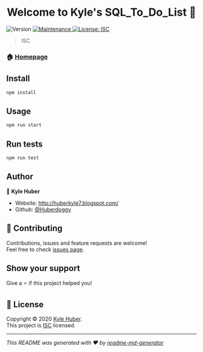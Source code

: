 <h1 align="center">Welcome to Kyle's SQL_To_Do_List 👋</h1>
<p>
  <img alt="Version" src="https://img.shields.io/badge/version-1.0.0-blue.svg?cacheSeconds=2592000" />
  <a href="https://github.com/Huberdoggy/weekend-sql-to-do-list/graphs/commit-activity" target="_blank">
    <img alt="Maintenance" src="https://img.shields.io/badge/Maintained%3F-yes-green.svg" />
  </a>
  <a href="https://github.com/Huberdoggy/SQL_To_Do_List/blob/master/LICENSE.txt" target="_blank">
    <img alt="License: ISC" src="https://img.shields.io/github/license/Huberdoggy/SQL_To_Do_List" />
  </a>
</p>

> ISC

### 🏠 [Homepage](https://github.com/Huberdoggy/SQL_To_Do_List#readme)

## Install

```sh
npm install
```

## Usage

```sh
npm run start
```

## Run tests

```sh
npm run test
```

## Author

👤 **Kyle Huber**

* Website: http://huberkyle7.blogspot.com/
* Github: [@Huberdoggy](https://github.com/Huberdoggy)

## 🤝 Contributing

Contributions, issues and feature requests are welcome!<br />Feel free to check [issues page](https://github.com/Huberdoggy/SQL_To_Do_List/issues).

## Show your support

Give a ⭐️ if this project helped you!

## 📝 License

Copyright © 2020 [Kyle Huber](https://github.com/Huberdoggy).<br />
This project is [ISC](https://github.com/Huberdoggy/SQL_To_Do_List/blob/master/LICENSE.txt) licensed.

***
_This README was generated with ❤️ by [readme-md-generator](https://github.com/kefranabg/readme-md-generator)_
